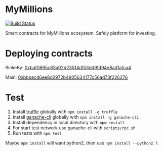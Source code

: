 # MyMillions

[![Build Status](https://travis-ci.org/MyMillionsETH/MyMillionsETH.svg)](https://travis-ci.org/MyMillionsETH/MyMillionsETH)

Smart contracts for MyMillions ecosystem.
Safely platform for investing.

# Deploying contracts

RinkeBy: [0xbaf0695c83a02d23514df53dd9fd94e8ad1afca4](https://rinkeby.etherscan.io/address/0xbaf0695c83a02d23514df53dd9fd94e8ad1afca4)

Main: [0xbbbecd6ee8d2972b4905634177c56ad73f226276](https://rinkeby.etherscan.io/address/0xbbbecd6ee8d2972b4905634177c56ad73f226276)

# Test
1. Install [truffle](http://truffleframework.com) globally with `npm install -g truffle`
2. Install [ganache-cli](https://github.com/trufflesuite/ganache-cli) globally with `npm install -g ganache-cli`
3. Install dependency in local directory with `npm install`
4. For start test network use ganache-cli with `scripts/rpc.sh`
5. Run tests with `npm test`

Maybe `npm install` will want python2, then use `npm install --python2.7`.
